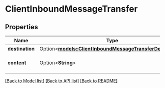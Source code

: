 # ClientInboundMessageTransfer

## Properties

Name | Type | Description | Notes
------------ | ------------- | ------------- | -------------
**destination** | Option<[**models::ClientInboundMessageTransferDestination**](ClientInboundMessageTransferDestination.md)> |  | [optional]
**content** | Option<**String**> | This is the content to say. | [optional]

[[Back to Model list]](../README.md#documentation-for-models) [[Back to API list]](../README.md#documentation-for-api-endpoints) [[Back to README]](../README.md)


